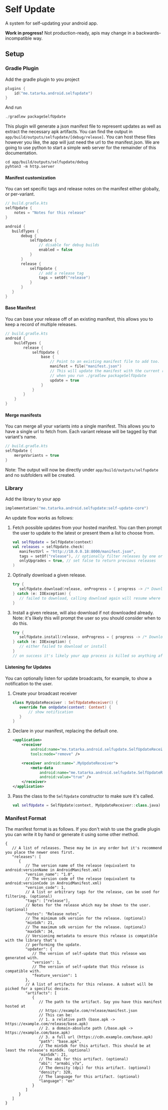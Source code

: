 # Self Update

A system for self-updating your android app.

**Work in progress!** Not production-ready, apis may change in a backwards-incompatible way.

## Setup

### Gradle Plugin

Add the gradle plugin to you project
```kotlin
plugins {
    id("me.tatarka.android.selfupdate")
}
```
And run
```kotlin
./gradlew packageSelfUpdate
```

This plugin will generate a json manifest file to represent updates as well as extract the necessary
apk artifacts. You can find the output in `app/build/outputs/selfupdate/[debug/release]`. You can
host these files however you like, the app will just need the url to the manifest.json. We are going
to use python to start a simple web server for the remainder of this documentation.

```shell
cd app/build/outputs/selfupdate/debug
pyhton3 -m http.server
```

#### Manifest customization

You can set specific tags and release notes on the manifest either globally, or per-variant.

```kotlin
// build.gradle.kts
selfUpdate {
    notes = "Notes for this release"
}

android {
   buildTypes {
       debug {
           selfUpdate {
               // disable for debug builds
               enabled = false
           }
       }
       release {
           selfUpdate {
               // add a release tag
               tags = setOf("release")
           }
       }
   } 
}
```

#### Base Manifest

You can base your release off of an existing manifest, this allows you to keep a record of multiple
releases.

```kotlin
// build.gradle.kts
android {
    buildTypes {
        release {
            selfUpdate {
                base {
                    // Point to an existing manifest file to add too.
                    manifest = file("manifest.json")
                    // This will update the manifest with the current release
                    // when you run ./gradlew packageSelfUpdate
                    update = true
                }
            }
        }
    }
}
```

#### Merge manifests

You can merge all your variants into a single manifest. This allows you to have a single url to
fetch from. Each variant release will be tagged by that variant's name.

```kotlin
// build.gradle.kts
selfUpdate {
    mergeVariants = true
}
```

Note: The output will now be directly under `app/build/outputs/selfupdate` and no subfolders will be
created.

### Library

Add the library to your app
```kotlin
implementation("me.tatarka.android.selfupdate:self-update-core")
```

An update flow works as follows:

1. Fetch possible updates from your hosted manifest. You can then prompt the user to update to the 
   latest or present them a list to choose from.
   ```kotlin
   val selfUpdate = SelfUpdate(context)
   val releases = selfUpdate.check(
      manifestUrl = "http://10.0.0.18:8000/manifest.json",
      tags = setOf("release"), // optionally filter releases by one or more tags
      onlyUpgrades = true, // set false to return previous releases
   )
   ```
2. Optinally download a given release.
   ```kotlin
   try {
      selfUpdate.download(release, onProgress = { progress -> /* Download/Install progress */})
   } catch (e: IOException) {
      // failed to download, calling download again will resume where it left off
   }
   ```
4. Install a given release, will also download if not downloaded already.
   Note: it's likely this will prompt the user so you should consider when to do this.
   ```kotlin
   try {
      selfUpdate.install(release, onProgress = { progress -> /* Download/Install progress */})
   } catch (e: IOException) {
      // either failed to download or install
   }
   // on success it's likely your app process is killed so anything after this would be unreachable.
   ```

#### Listening for Updates

You can optionally listen for update broadcasts, for example, to show a notification to the user.

1. Create your broadcast receiver
   ```kotlin
   class MyUpdateReceiver : SelfUpdateReceiver() {
      override fun onUpdate(context: Context) {
          // show notification
      }
   }
   ```
2. Declare in your manifest, replacing the default one.
   ```xml
   <application>
       <receiver
           android:name="me.tatarka.android.selfupdate.SelfUpdateReceiver"
           tools:node="remove" />

       <receiver android:name=".MyUpdateReceiver">
           <meta-data
               android:name="me.tatarka.android.selfupdate.SelfUpdateReceiver"
               android:value="true" />
       </receiver>
   </application> 
   ```
3. Pass the class to the `SelfUpdate` constructor to make sure it's called.
   ```kotlin
   val selfUpdate = SelfUpdate(context, MyUpdateReceiver::class.java)
   ```

### Manifest Format

The manifest format is as follows. If you don't wish to use the gradle plugin you can write it by
hand or generate it using some other method.

```json5
{
   // A list of releases. These may be in any order but it's recommend you place the newer ones first.
   "releases": [
      {
         // The version name of the release (equivalent to android:versionName in AndroidManifest.xml)
         "version_name": "1.0",
         // The version code of the release (equivalent to android:versionCode in AndroidManifest.xml)
         "version_code": 1,
         // A list or arbitrary tags for the release, can be used for filtering. (optional)
         "tags": ["release"],
         // Notes for the release which may be shown to the user. (optional)
         "notes": "Release notes",
         // The minimum sdk version for the release. (optional)
         "minSdk": 21,
         // The maximum sdk version for the release. (optional)
         "maxSdk": 34,
         // Versioning metadata to ensure this release is compatible with the library that's 
         // performing the update.
         "updater": {
            // The version of self-update that this release was generated with.
            "version": 1,
            // The version of self-update that this release is compatible with.
            "feature_version": 1
         },
         // A list of artifacts for this release. A subset will be picked for a specific device.
         "artifacts": [
            {
               // The path to the artifact. Say you have this manifest hosted at
               // https://example.com/release/manifest.json
               // This can be:
               // 1. a relative path (base.apk -> https://example.com/release/base.apk)
               // 2. a domain-absolute path (/base.apk -> https://example.com/base.apk)
               // 3. a full url (https://cdn.example.com/base.apk)
               "path": "base.apk",
               // The minSdk for this artifact. This should be at least the release's minSdk. (optional)
               "minSdk": 21,
               // The abi for this artifact. (optional) 
               "abi": "armabi_v7a",
               // The density (dpi) for this artifact. (optional)
               "density": 320,
               // The language for this artifact. (optional)
               "language": "en"
            }
         ]
      }
   ]
}
```
